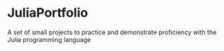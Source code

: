 # JuliaPortfolio
A set of small projects to practice and demonstrate proficiency with the Julia programming language
